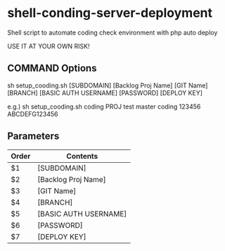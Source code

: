 # shell-conding-server-deployment
Shell script to automate coding check environment with php auto deploy

USE IT AT YOUR OWN RISK!

## COMMAND Options

sh setup_cooding.sh [SUBDOMAIN] [Backlog Proj Name] [GIT Name] [BRANCH] [BASIC AUTH USERNAME] [PASSWORD] [DEPLOY KEY]

e.g.) sh setup_cooding.sh coding PROJ test master coding 123456 ABCDEFG123456

## Parameters

Order | Contents
---|------------
$1 | [SUBDOMAIN]
$2 | [Backlog Proj Name]
$3 | [GIT Name]
$4 | [BRANCH]
$5 | [BASIC AUTH USERNAME]
$6 | [PASSWORD]
$7 | [DEPLOY KEY]
